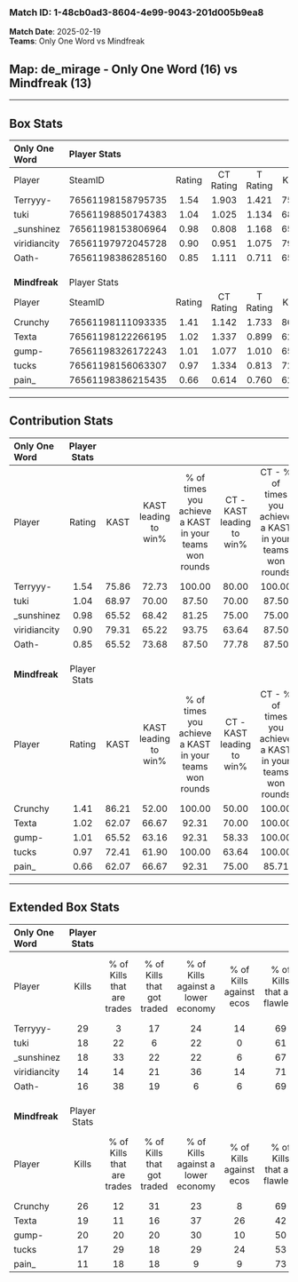 ### Match ID: 1-48cb0ad3-8604-4e99-9043-201d005b9ea8  
**Match Date**: 2025-02-19  
**Teams**: Only One Word vs Mindfreak  

## **Map**: de_mirage - Only One Word (16) vs Mindfreak (13)  
---  

## Box Stats  

| **Only One Word** | Player Stats      |        |           |          |       |       |       |         |        |      |     |
| :- | :- | :-: | :-: | :-: | :-: | :-: | :-: | :-: | :-: | :-: | :-: |
| Player            | SteamID           | Rating | CT Rating | T Rating | KAST  |  ADR  | Kills | Assists | Deaths | K/D  | HS% |
| Terryyy-          | 76561198158795735 |  1.54  |   1.903   |  1.421   | 75.86 | 113.2 |  29   |    9    |   18   | 1.61 | 55  |
| tuki              | 76561198850174383 |  1.04  |   1.025   |  1.134   | 68.97 | 67.8  |  18   |    6    |   16   | 1.13 | 72  |
| _sunshinez        | 76561198153806964 |  0.98  |   0.808   |  1.168   | 65.52 | 78.0  |  18   |    5    |   20   | 0.90 | 44  |
| viridiancity      | 76561197972045728 |  0.90  |   0.951   |  1.075   | 79.31 | 51.0  |  14   |    4    |   18   | 0.78 | 14  |
| Oath-             | 76561198386285160 |  0.85  |   1.111   |  0.711   | 65.52 | 59.1  |  16   |    8    |   21   | 0.76 | 50  |
|                   |                   |        |           |          |       |       |       |         |        |      |     |
|                   |                   |        |           |          |       |       |       |         |        |      |     |
|                   |                   |        |           |          |       |       |       |         |        |      |     |
| **Mindfreak**     | Player Stats      |        |           |          |       |       |       |         |        |      |     |
| Player            | SteamID           | Rating | CT Rating | T Rating | KAST  |  ADR  | Kills | Assists | Deaths | K/D  | HS% |
| Crunchy           | 76561198111093335 |  1.41  |   1.142   |  1.733   | 86.21 | 100.8 |  26   |    7    |   22   | 1.18 | 57  |
| Texta             | 76561198122266195 |  1.02  |   1.337   |  0.899   | 62.07 | 81.0  |  19   |    7    |   19   | 1.00 | 78  |
| gump-             | 76561198326172243 |  1.01  |   1.077   |  1.010   | 65.52 | 67.6  |  20   |    1    |   19   | 1.05 | 55  |
| tucks             | 76561198156063307 |  0.97  |   1.334   |  0.813   | 72.41 | 57.0  |  17   |    7    |   18   | 0.94 | 58  |
| pain_             | 76561198386215435 |  0.66  |   0.614   |  0.760   | 62.07 | 39.2  |  11   |    2    |   17   | 0.65 | 45  |
---  

## Contribution Stats  

| **Only One Word** | Player Stats |       |                      |                                                        |                           |                                                             |                          |                                                            |
| :- | :-: | :-: | :-: | :-: | :-: | :-: | :-: | :-: |
| Player            |    Rating    | KAST  | KAST leading to win% | % of times you achieve a KAST in your teams won rounds | CT - KAST leading to win% | CT - % of times you achieve a KAST in your teams won rounds | T - KAST leading to win% | T - % of times you achieve a KAST in your teams won rounds |
| Terryyy-          |     1.54     | 75.86 |        72.73         |                         100.00                         |           80.00           |                           100.00                            |          66.67           |                           100.00                           |
| tuki              |     1.04     | 68.97 |        70.00         |                         87.50                          |           70.00           |                            87.50                            |          70.00           |                           87.50                            |
| _sunshinez        |     0.98     | 65.52 |        68.42         |                         81.25                          |           75.00           |                            75.00                            |          63.64           |                           87.50                            |
| viridiancity      |     0.90     | 79.31 |        65.22         |                         93.75                          |           63.64           |                            87.50                            |          66.67           |                           100.00                           |
| Oath-             |     0.85     | 65.52 |        73.68         |                         87.50                          |           77.78           |                            87.50                            |          70.00           |                           87.50                            |
|                   |              |       |                      |                                                        |                           |                                                             |                          |                                                            |
|                   |              |       |                      |                                                        |                           |                                                             |                          |                                                            |
|                   |              |       |                      |                                                        |                           |                                                             |                          |                                                            |
| **Mindfreak**     | Player Stats |       |                      |                                                        |                           |                                                             |                          |                                                            |
| Player            |    Rating    | KAST  | KAST leading to win% | % of times you achieve a KAST in your teams won rounds | CT - KAST leading to win% | CT - % of times you achieve a KAST in your teams won rounds | T - KAST leading to win% | T - % of times you achieve a KAST in your teams won rounds |
| Crunchy           |     1.41     | 86.21 |        52.00         |                         100.00                         |           50.00           |                           100.00                            |          54.55           |                           100.00                           |
| Texta             |     1.02     | 62.07 |        66.67         |                         92.31                          |           70.00           |                           100.00                            |          62.50           |                           83.33                            |
| gump-             |     1.01     | 65.52 |        63.16         |                         92.31                          |           58.33           |                           100.00                            |          71.43           |                           83.33                            |
| tucks             |     0.97     | 72.41 |        61.90         |                         100.00                         |           63.64           |                           100.00                            |          60.00           |                           100.00                           |
| pain_             |     0.66     | 62.07 |        66.67         |                         92.31                          |           75.00           |                            85.71                            |          60.00           |                           100.00                           |
---  

## Extended Box Stats  

| **Only One Word** | Player Stats |                            |                            |                                    |                         |                              |                                 |        |                             |                                     |                          |                               |                            |
| :- | :-: | :-: | :-: | :-: | :-: | :-: | :-: | :-: | :-: | :-: | :-: | :-: | :-: |
| Player            |    Kills     | % of Kills that are trades | % of Kills that got traded | % of Kills against a lower economy | % of Kills against ecos | % of Kills that are flawless | % of Kills that are close duels | Deaths | % of Deaths that get traded | % of Deaths against a lower economy | % of Deaths against ecos | % of Deaths that are flawless | % of Deaths that are close |
| Terryyy-          |      29      |             3              |             17             |                 24                 |           14            |              69              |                7                |   18   |             39              |                 22                  |            11            |              61               |             6              |
| tuki              |      18      |             22             |             6              |                 22                 |            0            |              61              |                0                |   16   |             13              |                 13                  |            6             |              56               |             13             |
| _sunshinez        |      18      |             33             |             22             |                 22                 |            6            |              67              |                0                |   20   |             10              |                 20                  |            10            |              65               |             5              |
| viridiancity      |      14      |             14             |             21             |                 36                 |           14            |              71              |                0                |   18   |             33              |                 11                  |            0             |              67               |             6              |
| Oath-             |      16      |             38             |             19             |                 6                  |            6            |              69              |                6                |   21   |             14              |                 19                  |            5             |              48               |             10             |
|                   |              |                            |                            |                                    |                         |                              |                                 |        |                             |                                     |                          |                               |                            |
|                   |              |                            |                            |                                    |                         |                              |                                 |        |                             |                                     |                          |                               |                            |
|                   |              |                            |                            |                                    |                         |                              |                                 |        |                             |                                     |                          |                               |                            |
| **Mindfreak**     | Player Stats |                            |                            |                                    |                         |                              |                                 |        |                             |                                     |                          |                               |                            |
| Player            |    Kills     | % of Kills that are trades | % of Kills that got traded | % of Kills against a lower economy | % of Kills against ecos | % of Kills that are flawless | % of Kills that are close duels | Deaths | % of Deaths that get traded | % of Deaths against a lower economy | % of Deaths against ecos | % of Deaths that are flawless | % of Deaths that are close |
| Crunchy           |      26      |             12             |             31             |                 23                 |            8            |              69              |                8                |   22   |              5              |                 14                  |            0             |              59               |             5              |
| Texta             |      19      |             11             |             16             |                 37                 |           26            |              42              |               16                |   19   |             32              |                 16                  |            0             |              53               |             5              |
| gump-             |      20      |             20             |             20             |                 30                 |           10            |              50              |               10                |   19   |             11              |                 11                  |            0             |              68               |             5              |
| tucks             |      17      |             29             |             18             |                 29                 |           24            |              53              |                0                |   18   |             33              |                 11                  |            0             |              83               |             0              |
| pain_             |      11      |             18             |             18             |                 9                  |            9            |              73              |                0                |   17   |              6              |                 12                  |            0             |              76               |             0              |
